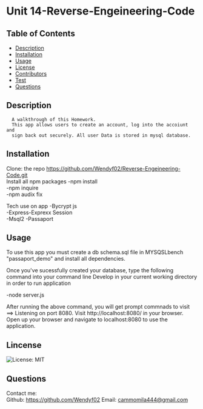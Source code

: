 # Unit 14-Reverse-Engeineering-Code
 
  ## Table of Contents
  * [Description](#description)
  * [Installation](#installation)
  * [Usage](#usage)
  * [License](#license)
  * [Contributors](#contributors)
  * [Test](#test)
  * [Questions](#questions)
  
  ## Description
      A walkthrough of this Homework.    
      This app allows users to create an account, log into the accoiunt and 
      sign back out securely. All user Data is stored in mysql database.


  ## Installation
  Clone: the repo  https://github.com/Wendyf02/Reverse-Engeineering-Code.git   
  Install all npm packages 
  -npm install   
  -npm inquire    
  -npm audix fix  

  Tech use on app
  -Bycrypt js  
  -Express-Exprexx Session   
  -Msql2
  -Passaport

  ## Usage
   To use this app you must create a db schema.sql file in MYSQSLbench 
   "passaport_demo" and install all dependencies.

   Once you've sucessfully created your database, type the following 
   command into your command line Develop in your current working directory  
   in order to run application

   -node server.js

   After running the above command, you will get prompt commnads 
   to visit ==> Listening on port 8080. Visit http://localhost:8080/ in your browser. Open up your browser and navigate to localhost:8080 to use the application.
   

  ## Lincense
  ![License: MIT](https://img.shields.io/badge/License-MIT-yellow.svg)


  ## Questions

  Contact me:   
  Github: https://github.com/Wendyf02 
  Email: cammomila444@gmail.com